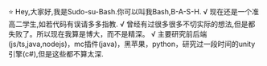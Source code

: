 ⭐ Hey,大家好,我是Sudo-su-Bash.你可以叫我Bash,B-A-S-H.
 √ 现在还是一个准高二学生,如若代码有误请多多指教.
 √ 曾经有过很多很多不切实际的想法,但是都失败了。所以现在我算是博大，而不是精深。
 √ 主要研究前后端(js/ts,java,nodejs)，mc插件(java)，黑苹果，python，研究过一段时间的unity引擎(c#),但是这些都不算太深.

